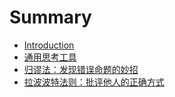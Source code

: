 # Summary

* [Introduction](README.md)
* [通用思考工具](chapter1.md)
* [归谬法：发现错误命题的妙招](chapter2.md)
* [拉波波特法则：批评他人的正确方式](chapter3.md)

